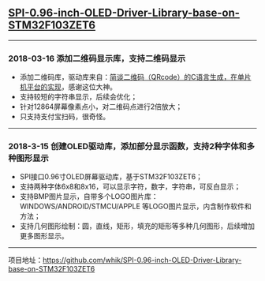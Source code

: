 ## [SPI-0.96-inch-OLED-Driver-Library-base-on-STM32F103ZET6](https://github.com/whik/SPI-0.96-inch-OLED-Driver-Library-base-on-STM32F103ZET6)
---
### 2018-03-16 添加二维码显示库，支持二维码显示

- 添加二维码库，驱动库来自：[简谈二维码（QRcode）的C语言生成，在单片机平台的实现](http://blog.csdn.net/qq_21475601/article/details/71480028)，感谢这位大神。
- 支持较短的字符串显示，后续会优化；
- 针对12864屏幕像素点小，对二维码点进行2倍放大；
- 只支持支付宝扫码，很奇怪。

---
### 2018-3-15 创建OLED驱动库，添加部分显示函数，支持2种字体和多种图形显示

- SPI接口0.96寸OLED屏幕驱动库，基于STM32F103ZET6；
- 支持两种字体6x8和8x16，可以显示字符，数字，字符串，可反白显示；
- 支持BMP图片显示，自带多个LOGO图片库：WINDOWS/ANDROID/STMCU/APPLE 等LOGO图片显示，内含制作软件和方法；
- 支持几何图形绘制：圆，直线，矩形，填充的矩形等多种几何图形，后续增加更多图形显示。

---
项目地址：https://github.com/whik/SPI-0.96-inch-OLED-Driver-Library-base-on-STM32F103ZET6
